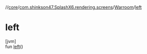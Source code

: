 //[core](../../../index.md)/[com.shinkson47.SplashX6.rendering.screens](../index.md)/[Warroom](index.md)/[left](left.md)

# left

[jvm]\
fun [left](left.md)()
